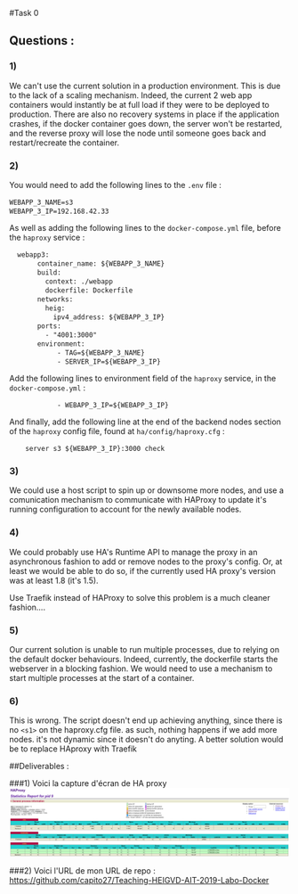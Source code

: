 #Task 0
## Questions :

### 1)
We can't use the current solution in a production environment.
This is due to the lack of a scaling mechanism. 
Indeed, the current 2 web app containers would instantly be at full load if they were to be deployed to production.
There are also no recovery systems in place if the application crashes, if the docker container goes down, the server won't be restarted, and the reverse proxy will lose the node until someone goes back and restart/recreate the container.

### 2)

You would need to add the following lines to the `.env` file :
```
WEBAPP_3_NAME=s3
WEBAPP_3_IP=192.168.42.33
```

As well as adding the following lines to the `docker-compose.yml` file, before the `haproxy` service :
```
  webapp3:
       container_name: ${WEBAPP_3_NAME}
       build:
         context: ./webapp
         dockerfile: Dockerfile
       networks:
         heig:
           ipv4_address: ${WEBAPP_3_IP}
       ports:
         - "4001:3000"
       environment:
            - TAG=${WEBAPP_3_NAME}
            - SERVER_IP=${WEBAPP_3_IP}
```

Add the following lines to environment field of the `haproxy` service, in the `docker-compose.yml` :
```
            - WEBAPP_3_IP=${WEBAPP_3_IP}
```

And finally, add the following line at the end of the backend nodes section of the `haproxy` config file, found at `ha/config/haproxy.cfg` :
```
    server s3 ${WEBAPP_3_IP}:3000 check
```

### 3)
We could use a host script to spin up or downsome more nodes, and use a comunication mechanism to communicate with HAProxy to update it's running configuration to account for the newly available nodes.

### 4)
We could probably use HA's Runtime API to manage the proxy in an asynchronous fashion to add or remove nodes to the proxy's config.
Or, at least we would be able to do so, if the currently used HA proxy's version was at least 1.8 (it's 1.5).

Use Traefik instead of HAProxy to solve this problem is a much cleaner fashion....

### 5)
Our current solution is unable to run multiple processes, due to relying on the default docker behaviours.
Indeed, currently, the dockerfile starts the webserver in a blocking fashion. We would need to use a mechanism to start multiple processes at the start of a container.

### 6)
This is wrong. The script doesn't end up achieving anything, since there is no `<s1>` on the haproxy.cfg file. as such, nothing happens if we add more nodes. it's not dynamic since it doesn't do anyting.
A better solution would be to replace HAproxy with Traefik

##Deliverables :

###1)
Voici la capture d'écran de HA proxy
![](assets/img/T0_1_haproxy.png)


###2)
Voici l'URL de mon URL de repo : 
https://github.com/capito27/Teaching-HEIGVD-AIT-2019-Labo-Docker
